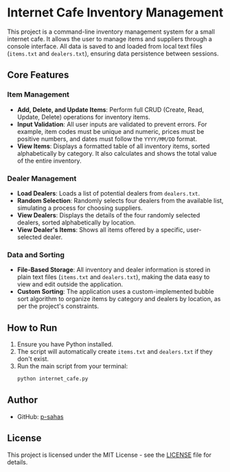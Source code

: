 # Internet Cafe Inventory Management

This project is a command-line inventory management system for a small internet cafe. It allows the user to manage items and suppliers through a console interface. All data is saved to and loaded from local text files (`items.txt` and `dealers.txt`), ensuring data persistence between sessions.

## Core Features

### Item Management
*   **Add, Delete, and Update Items**: Perform full CRUD (Create, Read, Update, Delete) operations for inventory items.
*   **Input Validation**: All user inputs are validated to prevent errors. For example, item codes must be unique and numeric, prices must be positive numbers, and dates must follow the `YYYY/MM/DD` format.
*   **View Items**: Displays a formatted table of all inventory items, sorted alphabetically by category. It also calculates and shows the total value of the entire inventory.

### Dealer Management
*   **Load Dealers**: Loads a list of potential dealers from `dealers.txt`.
*   **Random Selection**: Randomly selects four dealers from the available list, simulating a process for choosing suppliers.
*   **View Dealers**: Displays the details of the four randomly selected dealers, sorted alphabetically by location.
*   **View Dealer's Items**: Shows all items offered by a specific, user-selected dealer.

### Data and Sorting
*   **File-Based Storage**: All inventory and dealer information is stored in plain text files (`items.txt` and `dealers.txt`), making the data easy to view and edit outside the application.
*   **Custom Sorting**: The application uses a custom-implemented bubble sort algorithm to organize items by category and dealers by location, as per the project's constraints.

## How to Run

1.  Ensure you have Python installed.
2.  The script will automatically create `items.txt` and `dealers.txt` if they don't exist.
3.  Run the main script from your terminal:
    ```sh
    python internet_cafe.py
    ```

## Author

*   GitHub: [p-sahas](https://github.com/p-sahas)

## License

This project is licensed under the MIT License - see the [LICENSE](LICENSE) file for details.

